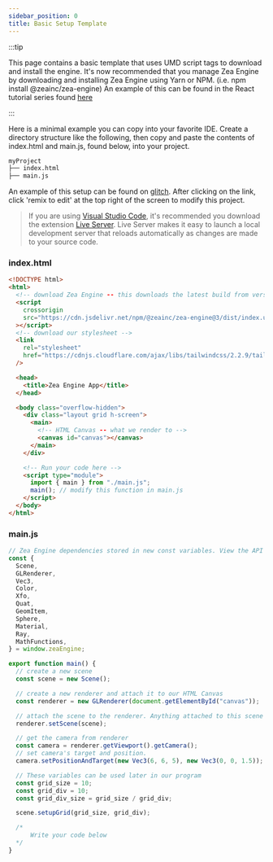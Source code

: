```yaml
---
sidebar_position: 0
title: Basic Setup Template
---
```


:::tip

This page contains a basic template that uses UMD script tags to download and install the engine.
It's now recommended that you manage Zea Engine by downloading and installing Zea Engine using Yarn or NPM.
(i.e. npm install @zeainc/zea-engine)
An example of this can be found in the React tutorial series found [here](react/react)

:::

Here is a minimal example you can copy into your favorite IDE.
Create a directory structure like the following, then copy and paste the contents of index.html and main.js, found below, into your project.

```bash
myProject
├── index.html
├── main.js
```

An example of this setup can be found on [glitch](https://glitch.com/edit/#!/zea-minimal-app). After clicking on the link, click 'remix to edit' at the top right of the screen to modify this project.

> If you are using [Visual Studio Code](https://code.visualstudio.com/), it's recommended you download the extension [Live Server](https://marketplace.visualstudio.com/items?itemName=ritwickdey.LiveServer). Live Server makes it easy to launch a local development server that reloads automatically as changes are made to your source code.

### index.html

```html
<!DOCTYPE html>
<html>
  <!-- download Zea Engine -- this downloads the latest build from version 3 of the engine -->
  <script
    crossorigin
    src="https://cdn.jsdelivr.net/npm/@zeainc/zea-engine@3/dist/index.umd.js"
  ></script>
  <!-- download our stylesheet -->
  <link
    rel="stylesheet"
    href="https://cdnjs.cloudflare.com/ajax/libs/tailwindcss/2.2.9/tailwind.min.css"
  />

  <head>
    <title>Zea Engine App</title>
  </head>

  <body class="overflow-hidden">
    <div class="layout grid h-screen">
      <main>
        <!-- HTML Canvas -- what we render to -->
        <canvas id="canvas"></canvas>
      </main>
    </div>

    <!-- Run your code here -->
    <script type="module">
      import { main } from "./main.js";
      main(); // modify this function in main.js
    </script>
  </body>
</html>
```

### main.js

```javascript
// Zea Engine dependencies stored in new const variables. View the API to see what you can include and use.
const {
  Scene,
  GLRenderer,
  Vec3,
  Color,
  Xfo,
  Quat,
  GeomItem,
  Sphere,
  Material,
  Ray,
  MathFunctions,
} = window.zeaEngine;

export function main() {
  // create a new scene
  const scene = new Scene();

  // create a new renderer and attach it to our HTML Canvas
  const renderer = new GLRenderer(document.getElementById("canvas"));

  // attach the scene to the renderer. Anything attached to this scene will now be rendererd.
  renderer.setScene(scene);

  // get the camera from renderer
  const camera = renderer.getViewport().getCamera();
  // set camera's target and position.
  camera.setPositionAndTarget(new Vec3(6, 6, 5), new Vec3(0, 0, 1.5));

  // These variables can be used later in our program
  const grid_size = 10;
  const grid_div = 10;
  const grid_div_size = grid_size / grid_div;

  scene.setupGrid(grid_size, grid_div);

  /*
      Write your code below
  */
}
```
